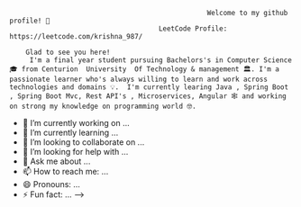 


                                                     Welcome to my github profile! 👋 
                                         LeetCode Profile:  https://leetcode.com/krishna_987/
 
        Glad to see you here!
         I'm a final year student pursuing Bachelors's in Computer Science 🎓 from Centurion  University  Of Technology & management 🏛. I'm a passionate learner who's always willing to learn and work across technologies and domains 💡.  I'm currently learing Java , Spring Boot , Spring Boot Mvc, Rest API's , Microservices, Angular 🕸️ and working on strong my knowledge on programming world 🤓.

- 🔭 I’m currently working on ...
- 🌱 I’m currently learning ...
- 👯 I’m looking to collaborate on ...
- 🤔 I’m looking for help with ...
- 💬 Ask me about ...
- 📫 How to reach me: ...
- 😄 Pronouns: ...
- ⚡ Fun fact: ...
-->
